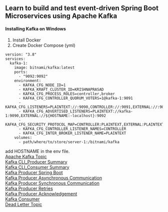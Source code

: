 ## Learn to build and test event-driven Spring Boot Microservices using Apache Kafka

#### Installing Kafka on Windows
1. Install Docker
2. Create Docker Compose (yml)
```
version: "3.8"
services:
  kafka-1:
    image: bitnami/kafka:latest
    ports:
      - "9092:9092"
    environment:
      - KAFKA_CFG_NODE_ID=1
      - KAFKA_KRAFT_CLUSTER_ID=KRISHNAPRASAD
      - KAFKA_CFG_PROCESS_ROLES=controller,broker
      - KAFKA_CFG_CONTROLLER_QUORUM_VOTERS=1@kafka-1:9091
      - KAFKA_CFG_LISTENERS=PLAINTEXT://:9090,CONTROLLER://:9091,EXTERNAL://:9092
      - KAFKA_CFG_ADVERTISED_LISTENERS=PLAINTEXT://kafka-1:9090,EXTERNAL://${HOSTNAME:-localhost}:9092
      - KAFKA_CFG_SECURITY_PROTOCOL_MAP=CONTROLLER:PLAINTEXT,EXTERNAL:PLAINTEXT,PLAINTEXT:PLAINTEXT
      - KAFKA_CFG_CONTROLLER_LISTENER_NAMES=CONTROLLER
      - KAFKA_CFG_INTER_BROKER_LISTENER_NAME=PLAINTEXT
    volumes:
      - path/where/to/store/server-1:/bitnami/kafka
```
add HOSTNAME  in the env file. 
<br>
[Apache Kafka Topic](https://github.com/user-attachments/files/18006724/Apache%2BKafka%2BTopic_%2BSummary%2Bdocument.pdf)
<br>
[Kafka CLI_Producer Summary](https://github.com/user-attachments/files/18006731/Kafka%2BCLI_%2BProducer%2BSummary.pdf)
<br>
[Kafka CLI_Consumer Summary](https://github.com/user-attachments/files/18006730/Kafka%2BCLI_%2BConsumer%2BSummary.pdf)
<br>
[Kafka Producer Spring Boot](https://github.com/user-attachments/files/18018868/Kafka%2BProducer%2B-%2BSpring%2BBoot.pdf)
<br>
[Kafka Producer Asynchronous Communication](https://github.com/user-attachments/files/18018881/Kafka%2BProducer%2B-%2BAsynchronous%2BCommunication.pdf)
<br>
[Kafka Producer Synchronous Communication](https://github.com/user-attachments/files/18018879/Kafka%2BProducer%2B-%2BSynchronous%2BCommunication.pdf)
<br>
[Kafka Producer Retries](https://github.com/user-attachments/files/18018877/Kafka%2BProducer%2BRetries.pdf)
<br>
[Kafka Producer Acknowledgement](https://github.com/user-attachments/files/18018874/Kafka%2BProducer%2BAcknowledgement.pdf)
<br>
[Kafka Consumer](https://github.com/user-attachments/files/18022730/Kafka%2BConsumer.pdf)
<br>
[Dead Letter Topic](https://github.com/user-attachments/files/18023737/Dead%2BLetter%2BTopic.pdf)
<br>
